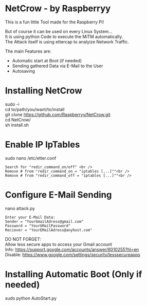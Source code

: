 
# NetCrow - by Raspberryy

This is a fun little Tool made for the Raspberry Pi!

But of course it can be used on every Linux System... <br />
It is using python Code to execute the MiTM automatically. <br />
The Attack itself is using ettercap to analyize Network Traffic. <br />

The main Features are:
 - Automatic start at Boot (if needed)
 - Sending gathered Data via E-Mail to the User
 - Autosaving 

# Installing NetCrow
  sudo -i <br />
  cd to/path/you/want/to/install <br />
  git clone https://github.com/Raspberryy/NetCrow.git <br />
  cd NetCrow/ <br />
  sh install.sh <br />
  
# Enable IP IpTables
  sudo nano /etc/etter.conf<br />
  
    Search for "redir_command_on/off" <br />
    Remove # from "redir_command_on = "iptables [...]""<br />
    Remove # from "redir_command_off = "iptables [...]""<br />

 
# Configure E-Mail Sending
  nano attack.py
    
    Enter your E-Mail Data:
    Sender = "YourGmailAdress@gmail.com"
    Password = "YourGMailPassword"
    Reciever = "YourEMailAdress@anyhost.com"

  DO NOT FORGET: <br />
    Allow less secure apps to access your Gmail account <br />
    Info: https://support.google.com/accounts/answer/6010255?hl=en <br />
    Disable: https://www.google.com/settings/security/lesssecureapps

# Installing Automatic Boot (Only if needed)
  sudo python AutoStart.py

 

